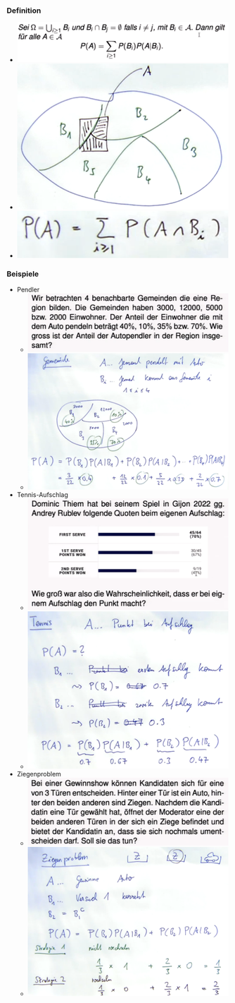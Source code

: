 ### Definition
+ ![](../../../z_images/Pasted%20image%2020221111180739.png)
+ ![](../../../z_images/Pasted%20image%2020221111181031.png)
+ ![](../../../z_images/Pasted%20image%2020221111181043.png)

### Beispiele
+ Pendler
	+ ![](../../../z_images/Pasted%20image%2020221111181245.png)
	+ ![](../../../z_images/Pasted%20image%2020221111181617.png)
+ Tennis-Aufschlag
	+ ![](../../../z_images/Pasted%20image%2020221111181817.png)
	+ ![](../../../z_images/Pasted%20image%2020221111181950.png)
+ Ziegenproblem
	+ ![](../../../z_images/Pasted%20image%2020221111182044.png)
	+ ![](../../../z_images/Pasted%20image%2020221111182805.png)